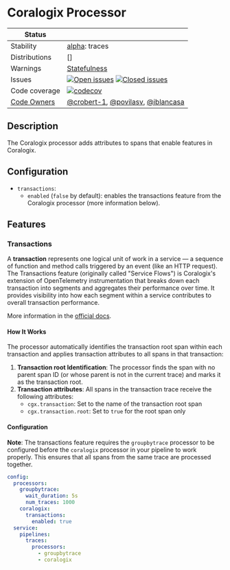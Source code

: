 # Coralogix Processor

<!-- status autogenerated section -->
| Status        |           |
| ------------- |-----------|
| Stability     | [alpha]: traces   |
| Distributions | [] |
| Warnings      | [Statefulness](#warnings) |
| Issues        | [![Open issues](https://img.shields.io/github/issues-search/open-telemetry/opentelemetry-collector-contrib?query=is%3Aissue%20is%3Aopen%20label%3Aprocessor%2Fcoralogix%20&label=open&color=orange&logo=opentelemetry)](https://github.com/open-telemetry/opentelemetry-collector-contrib/issues?q=is%3Aopen+is%3Aissue+label%3Aprocessor%2Fcoralogix) [![Closed issues](https://img.shields.io/github/issues-search/open-telemetry/opentelemetry-collector-contrib?query=is%3Aissue%20is%3Aclosed%20label%3Aprocessor%2Fcoralogix%20&label=closed&color=blue&logo=opentelemetry)](https://github.com/open-telemetry/opentelemetry-collector-contrib/issues?q=is%3Aclosed+is%3Aissue+label%3Aprocessor%2Fcoralogix) |
| Code coverage | [![codecov](https://codecov.io/github/open-telemetry/opentelemetry-collector-contrib/graph/main/badge.svg?component=processor_coralogix)](https://app.codecov.io/gh/open-telemetry/opentelemetry-collector-contrib/tree/main/?components%5B0%5D=processor_coralogix&displayType=list) |
| [Code Owners](https://github.com/open-telemetry/opentelemetry-collector-contrib/blob/main/CONTRIBUTING.md#becoming-a-code-owner)    | [@crobert-1](https://www.github.com/crobert-1), [@povilasv](https://www.github.com/povilasv), [@iblancasa](https://www.github.com/iblancasa) |

[alpha]: https://github.com/open-telemetry/opentelemetry-collector/blob/main/docs/component-stability.md#alpha
<!-- end autogenerated section -->

## Description

The Coralogix processor adds attributes to spans that enable features in Coralogix.

## Configuration

- `transactions`:
  - `enabled` (`false` by default): enables the transactions feature from the Coralogix processor (more information below).

## Features

### Transactions

A **transaction** represents one logical unit of work in a service — a sequence of function and method calls triggered by an event (like an HTTP request). The Transactions feature (originally called "Service Flows") is Coralogix's extension of OpenTelemetry instrumentation that breaks down each transaction into segments and aggregates their performance over time. It provides visibility into how each segment within a service contributes to overall transaction performance.

More information in the [official docs](https://coralogix.com/docs/user-guides/apm/features/transactions).

#### How It Works

The processor automatically identifies the transaction root span within each transaction and applies transaction attributes to all spans in that transaction:

1. **Transaction root Identification**: The processor finds the span with no parent span ID (or whose parent is not in the current trace) and marks it as the transaction root.
2. **Transaction attributes**: All spans in the transaction trace receive the following attributes:
    - `cgx.transaction`: Set to the name of the transaction root span
    - `cgx.transaction.root`: Set to `true` for the root span only

#### Configuration

**Note**: The transactions feature requires the `groupbytrace` processor to be configured before the `coralogix` processor in your pipeline to work properly. This ensures that all spans from the same trace are processed together.

```yaml
config:
  processors:
    groupbytrace:
      wait_duration: 5s
      num_traces: 1000
    coralogix:
      transactions:
        enabled: true
  service:
    pipelines:
      traces:
        processors: 
          - groupbytrace
          - coralogix
```
